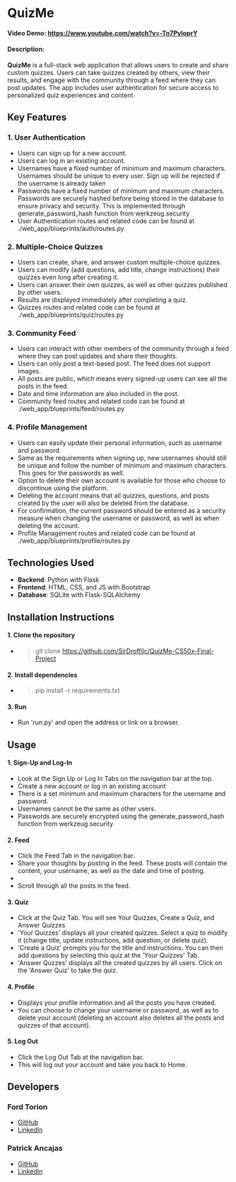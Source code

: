 # QuizMe

#### Video Demo: https://www.youtube.com/watch?v=-Tn7PyloprY

#### Description:

**QuizMe** is a full-stack web application that allows users to create and share custom quizzes. Users can take quizzes created by others, view their results, and engage with the community through a feed where they can post updates. The app includes user authentication for secure access to personalized quiz experiences and content.

## Key Features

### 1. User Authentication

- Users can sign up for a new account.
- Users can log in an existing account.
- Usernames have a fixed number of minimum and maximum characters. Usernames should be unique to every user. Sign up will be rejected if the username is already taken
- Passwords have a fixed number of minimum and maximum characters. Passwords are securely hashed before being stored in the database to ensure privacy and security. This is implemented through generate_password_hash function from werkzeug.security
- User Authentication routes and related code can be found at ./web_app/blueprints/auth/routes.py

### 2. Multiple-Choice Quizzes

- Users can create, share, and answer custom multiple-choice quizzes.
- Users can modify (add questions, add title, change instructions) their quizzes even long after creating it.
- Users can answer their own quizzes, as well as other quizzes published by other users.
- Results are displayed immediately after completing a quiz.
- Quizzes routes and related code can be found at ./web_app/blueprints/quiz/routes.py

### 3. Community Feed

- Users can interact with other members of the community through a feed where they can post updates and share their thoughts.
- Users can only post a text-based post. The feed does not support images.
- All posts are public, which means every signed-up users can see all the posts in the feed.
- Date and time information are also included in the post.
- Community feed routes and related code can be found at ./web_app/blueprints/feed/routes.py

### 4. Profile Management

- Users can easily update their personal information, such as username and password.
- Same as the requirements when signing up, new usernames should still be unique and follow the number of minimum and maximum characters. This goes for the passwords as well.
- Option to delete their own account is available for those who choose to discontinue using the platform.
- Deleting the account means that all quizzes, questions, and posts created by the user will also be deleted from the database.
- For confirmation, the current password should be entered as a security measure when changing the username or password, as well as when deleting the account.
- Profile Management routes and related code can be found at ./web_app/blueprints/profile/routes.py

## Technologies Used

- **Backend**: Python with Flask
- **Frontend**: HTML, CSS, and JS with Bootstrap
- **Database**: SQLite with Flask-SQLAlchemy

## Installation Instructions

#### 1. Clone the repository

- > git clone https://github.com/SirDroffilc/QuizMe-CS50x-Final-Project

#### 2. Install dependencies

- > pip install -r requirements.txt

#### 3. Run

- Run 'run.py' and open the address or link on a browser.

## Usage

#### 1. Sign-Up and Log-In

- Look at the Sign Up or Log In Tabs on the navigation bar at the top.
- Create a new account or log in an existing account
- There is a set minimum and maximum characters for the username and password.
- Usernames cannot be the same as other users.
- Passwords are securely encrypted using the generate_password_hash function from werkzeug.security

#### 2. Feed

- Click the Feed Tab in the navigation bar.
- Share your thoughts by posting in the feed. These posts will contain the content, your username, as well as the date and time of posting.
-
- Scroll through all the posts in the feed.

#### 3. Quiz

- Click at the Quiz Tab. You will see Your Quizzes, Create a Quiz, and Answer Quizzes
- 'Your Quizzes' displays all your created quizzes. Select a quiz to modify it (change title, update instructions, add question, or delete quiz).
- 'Create a Quiz' prompts you for the title and instructions. You can then add questions by selecting this quiz at the 'Your Quizzes' Tab.
- 'Answer Quzzes' displays all the created quizzes by all users. Click on the 'Answer Quiz' to take the quiz.

#### 4. Profile

- Displays your profile information and all the posts you have created.
- You can choose to change your username or password, as well as to delete your account (deleting an account also deletes all the posts and quizzes of that account).

#### 5. Log Out

- Click the Log Out Tab at the navigation bar.
- This will log out your account and take you back to Home.

## Developers

### Ford Torion

- [GitHub](https://github.com/SirDroffilc)
- [LinkedIn](https://www.linkedin.com/feed/)

### Patrick Ancajas

- [GitHub](https://github.com/JohnPatrickAncajas)
- [LinkedIn](https://www.linkedin.com/in/john-patrick-ancajas-2b808828a/)
